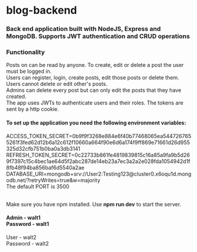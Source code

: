 # blog-backend
<h3>Back end application built with NodeJS, Express and MongoDB. Supports JWT authentication and CRUD operations</h3>

<h3>Functionality</h3>
Posts on can be read by anyone. To create, edit or delete a post the user must be logged in. <br />
Users can register, login, create posts, edit those posts or delete them. <br />
Users cannot delete or edit other's posts. <br />
Admins can delete every post but can only edit the posts that they have created.<br />
The app uses JWTs to authenticate users and their roles. The tokens are sent by a http cookie. <br />

<h4>To set up the application you need the following environment variables:</h4>
ACCESS_TOKEN_SECRET=0b9f9f3268e884e6f40b77468065ea5447267655261f3fed62d12b6a12c612f10660a664f90e6d6a174f9ff869e71661d26d955325d32cfb751b0ba0a3db3141 <br />
REFRESH_TOKEN_SECRET=0c22733b861fe4819839815c16a85a9fa9b5d269f7397c15c4bec1ae64d5f2abc287de14eb23a7ec3a2a2e028fda1054942d1f8fb48f94ba856baf6d5540a2ae <br />
DATABASE_URI=mongodb+srv://User2:Testing123@cluster0.x6oqu1d.mongodb.net/?retryWrites=true&w=majority <br />
The default PORT is 3500

<br />
<br />
<p>Make sure you have npm installed. Use <b>npm run dev</b> to start the server.</p>

<h4>Admin - walt1 <br />
Password - walt1</h4>
User - walt2 <br />
Password - walt2
